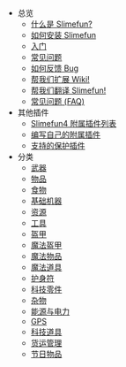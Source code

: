- 总览
    - [什么是 Slimefun?](/Slimefun-in-a-nutshell)
    - [如何安装 Slimefun](/Installing-Slimefun)
    - [入门](/Getting-Started)
    - [常见问题](/Common-Issues)
    - [如何反馈 Bug](/How-to-report-bugs)
    - [帮我们扩展 Wiki!](/Expanding-the-Wiki)
    - [帮我们翻译 Slimefun!](/Translating-Slimefun)
    - [常见问题 (FAQ)](/FAQ)
- 其他插件
    - [Slimefun4 附属插件列表](/Addons)
    - [编写自己的附属插件](/Developer-Guide)
    - [支持的保护插件](/Protection-Plugins)
- 分类
    - [武器](/Weapons)
    - [物品](/Items)
    - [食物](/Food)
    - [基础机器](/Basic-Machines)
    - [资源](/Resources)
    - [工具](/Tools)
    - [盔甲](/Armor)
    - [魔法盔甲](/Magical-Armor)
    - [魔法物品](/Magical-Items)
    - [魔法道具](/Magical-Gadgets)
    - [护身符](/Talismans)
    - [科技零件](/Technical-Components)
    - [杂物](/Miscellaneous-Items)
    - [能源与电力](/Electric-Machines)
    - [GPS](/GPS)
    - [科技道具](/Technical-Gadgets)
    - [货运管理](/Cargo-Management)
    - [节日物品](/Seasonal-Categories)
